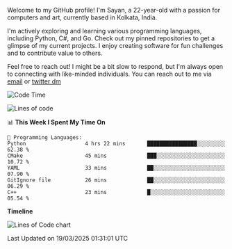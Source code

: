 Welcome to my GitHub profile! I'm Sayan, a 22-year-old with a passion for computers and art, currently based in Kolkata, India.

I'm actively exploring and learning various programming languages, including Python, C#, and Go. Check out my pinned repositories to get a glimpse of my current projects. I enjoy creating software for fun challenges and to contribute value to others.

Feel free to reach out! I might be a bit slow to respond, but I'm always open to connecting with like-minded individuals. You can reach out to me via [email](mailto:me@sayanbiswas.in) or [twitter dm](https://twitter.com/TheDankDel)

<!--START_SECTION:waka-->
![Code Time](http://img.shields.io/badge/Code%20Time-2%2C133%20hrs%2047%20mins-blue)

![Lines of code](https://img.shields.io/badge/From%20Hello%20World%20I%27ve%20Written-7.7%20million%20lines%20of%20code-blue)

📊 **This Week I Spent My Time On** 

```text
💬 Programming Languages: 
Python                   4 hrs 22 mins       ████████████████░░░░░░░░░   62.38 % 
CMake                    45 mins             ███░░░░░░░░░░░░░░░░░░░░░░   10.72 % 
YAML                     33 mins             ██░░░░░░░░░░░░░░░░░░░░░░░   07.90 % 
GitIgnore file           26 mins             ██░░░░░░░░░░░░░░░░░░░░░░░   06.29 % 
C++                      23 mins             █░░░░░░░░░░░░░░░░░░░░░░░░   05.54 % 
```

**Timeline**

![Lines of Code chart](https://raw.githubusercontent.com/Dank-del/Dank-del/main/assets/bar_graph.png)


 Last Updated on 19/03/2025 01:31:01 UTC
<!--END_SECTION:waka-->
